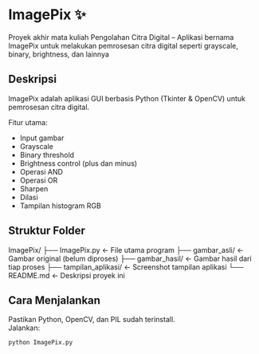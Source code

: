 # ImagePix ✨
Proyek akhir mata kuliah Pengolahan Citra Digital – Aplikasi bernama ImagePix untuk melakukan pemrosesan citra digital seperti grayscale, binary, brightness, dan lainnya 

## Deskripsi
ImagePix adalah aplikasi GUI berbasis Python (Tkinter & OpenCV) untuk pemrosesan citra digital.  

Fitur utama:
- Input gambar
- Grayscale
- Binary threshold
- Brightness control (plus dan minus)
- Operasi AND
- Operasi OR
- Sharpen
- Dilasi
- Tampilan histogram RGB

## Struktur Folder
ImagePix/
├── ImagePix.py ← File utama program
├── gambar_asli/ ← Gambar original (belum diproses)
├── gambar_hasil/ ← Gambar hasil dari tiap proses
├── tampilan_aplikasi/ ← Screenshot tampilan aplikasi
└── README.md ← Deskripsi proyek ini

## Cara Menjalankan
Pastikan Python, OpenCV, dan PIL sudah terinstall.  
Jalankan:
```bash
python ImagePix.py
